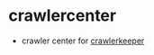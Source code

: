 crawlercenter
=============

- crawler center for [crawlerkeeper](https://github.com/bleachyin/crawlerkeeper)
